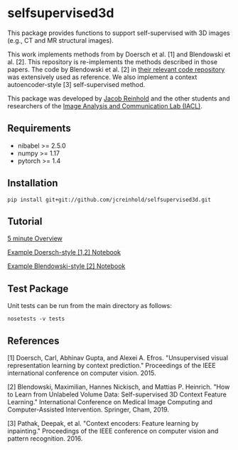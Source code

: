 selfsupervised3d
================

<!--[![Build Status](https://api.travis-ci.com/jcreinhold/lesionqc.svg?branch=master)](https://travis-ci.com/jcreinhold/lesionqc)
[![Coverage Status](https://coveralls.io/repos/github/jcreinhold/lesionqc/badge.svg?branch=master)](https://coveralls.io/github/jcreinhold/lesionqc?branch=master)
[![Documentation Status](https://readthedocs.org/projects/lesionqc/badge/?version=latest)](http://lesionqc.readthedocs.io/en/latest/?badge=latest)
[![Python Versions](https://img.shields.io/badge/python-3.6%20%7C%203.7-blue.svg)](https://www.python.org/downloads/release/python-360/)-->

This package provides functions to support self-supervised with 3D images (e.g., CT and MR structural images).

This work implements methods from by Doersch et al. [1] and Blendowski et al. [2]. 
This repository is re-implements the methods described in those papers. 
The code by Blendowski et al. [2] in [their relevant code repository](https://github.com/multimodallearning/miccai19_self_supervision)
was extensively used as reference. We also implement a context autoencoder-style [3] self-supervised
method.

This package was developed by [Jacob Reinhold](https://jcreinhold.github.io) and the other students and researchers of the 
[Image Analysis and Communication Lab (IACL)](http://iacl.ece.jhu.edu/index.php/Main_Page).

Requirements
------------

- nibabel >= 2.5.0
- numpy >= 1.17
- pytorch >= 1.4

Installation
------------

    pip install git+git://github.com/jcreinhold/selfsupervised3d.git

Tutorial
--------

[5 minute Overview](https://github.com/jcreinhold/selfsupervised3d/blob/master/tutorials/5min_tutorial.md)

[Example Doersch-style [1,2] Notebook](https://nbviewer.jupyter.org/github/jcreinhold/selfsupervised3d/blob/master/tutorials/doersch.ipynb)

[Example Blendowski-style [2] Notebook](https://nbviewer.jupyter.org/github/jcreinhold/selfsupervised3d/blob/master/tutorials/blendowski.ipynb)

Test Package
------------

Unit tests can be run from the main directory as follows:

    nosetests -v tests

References
---------------

[1] Doersch, Carl, Abhinav Gupta, and Alexei A. Efros. "Unsupervised visual representation learning by context prediction." Proceedings of the IEEE international conference on computer vision. 2015.

[2] Blendowski, Maximilian, Hannes Nickisch, and Mattias P. Heinrich. "How to Learn from Unlabeled Volume Data: Self-supervised 3D Context Feature Learning." International Conference on Medical Image Computing and Computer-Assisted Intervention. Springer, Cham, 2019.

[3] Pathak, Deepak, et al. "Context encoders: Feature learning by inpainting." Proceedings of the IEEE conference on computer vision and pattern recognition. 2016.
